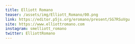 ```yaml
---
title: Elliott Romano
teaser: /assets/img/Elliott_Romano/00.png
link: https://editor.p5js.org/eromano/present/SG7RSuVgu
site: https://www.elliottromano.com
instagram: smelliott_romano
twitter: ElliottRomano
---
```

